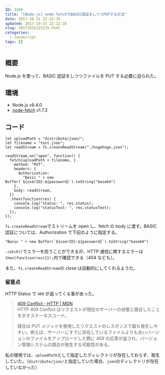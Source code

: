 ```yaml
---
ID: 3360
title: "[Node.js] node-fetchでBASIC認証をしつつPUTする方法"
date: 2017-10-31 22:22:35
updated: 2017-10-31 22:22:35
slug: 20171031222235.html
categories:
  - JavaScript
tags: []
---
```


## 概要

Node.js を使って、BASIC 認証をしつつファイルを PUT する必要に迫られた。

## 環境

- Node.js v8.4.0
- [node-fetch](https://www.npmjs.com/package/node-fetch) v1.7.3

## コード

```language-js
let uploadPath = "distribute/json/";
let filename = "test.json";
let readStream = fs.createReadStream("./hogehoge.json");

readStream.on("open", function() {
  fetch(uploadPath + filename, {
    method: "PUT",
    headers: {
      Authorization:
        "Basic " + new Buffer(`${userID}:${password}`).toString("base64")
    },
    body: readStream,
  })
  .then(function(res) {
    console.log("status: ", res.status);
    console.log("statusText: ", res.statusText);
  });
});
```

`fs.createReadStream`でストリームを open し、fetch の body に渡す。BASIC 認証については、Authorization で下記のように指定する。

```language-js
"Basic " + new Buffer(`${userID}:${password}`).toString("base64")
```

`.catch()`でエラーを拾うことができるが、HTTP 通信に関するエラーは`then(function(res){});`内で確認できる（404 なども）。

また、`fs.createReadStream`の close は自動的にしてくれるようだ。

### 留意点

HTTP Status で `409` が返ってくる事があった。

> [409 Conflict - HTTP | MDN](https://developer.mozilla.org/ja/docs/Web/HTTP/Status/409)  
> HTTP 409 Conflict はリクエストが現在のサーバーの状態と競合したことを示すステータスコード。
>
> 競合は PUT メソッドを使用したリクエストのレスポンスで最も発生しやすい。例えば、サーバーにすでに存在しているファイルよりも古いバージョンのファイルをアップロードした際に 409 の応答が返され、バージョン管理システムの競合が発生する可能性がある。

私の環境では、`uploadPath`として指定したディレクトリが存在しておらず、発生していた。（`distribute/json/`と指定していた場合、`json`のディレクトリが存在していなかった）
